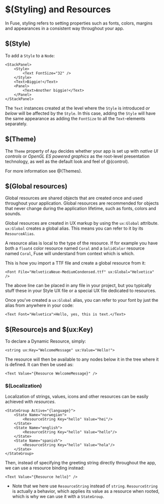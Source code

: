 # $(Styling) and Resources

In Fuse, styling refers to setting properties such as fonts, colors, margins and appearances in a consistent way throughout your app.

## $(Style)

To add a `Style` to a `Node`:

	<StackPanel>
		<Style>
			<Text FontSize="32" />
		</Style>
		<Text>Biggie!</Text>
		<Panel>
			<Text>Another biggie!</Text>
		</Panel>
	</StackPanel>

The `Text` instances created at the level where the `Style` is introduced _or below_ will be affected by the `Style`. In this case, adding the `Style` will have the same appearance as adding the `FontSize` to all the `Text`-elements separately.

## $(Theme)

The `Theme` property of `App` decides whether your app is set up with *native UI controls* or *OpenGL ES powered graphics* as the root-level presentation technology, as well as the default look and feel of @(control).

For more information see @(Themes).

## $(Global resources)

Global resources are shared objects that are created once and used throughout your application. Global resources are recommended for objects that never change during the application lifetime, such as fonts, colors and sounds.

Global resources are created in UX markup by using the `ux:Global` attribute. `ux:Global` creates a global alias. This means you can refer to it by its `ResourceAlias`.

A resource alias is local to the type of the resource. If for example you have both a `float4` color resource named `Coral` and a `SolidColor` resource named `Coral`, Fuse will understand from context which is which.

This is how you import a TTF file and create a global resource from it:

	<Font File="HelveticaNeue-MediumCondensed.ttf" ux:Global="Helvetica" />

The above line can be placed in any file in your project, but you typically stuff these in your Style UX file or a special UX file dedicated to resources.

Once you've created a `ux:Global` alias, you can refer to your font by just the alias from anywhere in your code:

	<Text Font="Helvetica">Hello, yes, this is text.</Text>

## $(Resource)s and $(ux:Key)

To declare a Dynamic Resource, simply:

	<string ux:Key="WelcomeMessage" ux:Value="Hello!">

The resource will then be available to any nodes below it in the tree where it is defined. It can then be used as:

	<Text Value="{Resource WelcomeMessage}" />

### $(Localization)

Localization of strings, values, icons and other resources can be easily achieved with *resources*.

    <StateGroup Active="{language}">
		<State Name="norwegian">
			<ResourceString Key="hello" Value="hei"/>
		</State>
		<State Name="english">
			<ResourceString Key="hello" Value="hello"/>
		</State>
		<State Name="spanish">
			<ResourceString Key="hello" Value="hola"/>
		</State>
	</StateGroup>

Then, instead of specifying the greeting string directly throughout the app, we can use a resource binding instead:

	<Text Value="{Resource hello}" />

* Note that we here use `ResourceString` instead of `string`. `ResourceString` is actually a behavior, which applies its value as a resource when rooted, which is why we can use it with a `StateGroup`.


<!--## The anatomy of controls

TODO: Explain appearances, overlays, child/parent, how

## Tweaking existing styles

- InheritStyle = false ? -->
